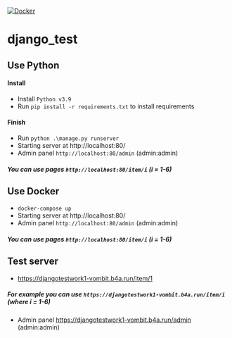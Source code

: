 [![Docker](https://github.com/Vombit/Device_Moving_View/actions/workflows/docker-image.yml/badge.svg)](https://github.com/Vombit/Device_Moving_View/actions/workflows/docker-image.yml)
# django_test 


## Use Python
#### Install
* Install `Python v3.9`
* Run `pip install -r requirements.txt` to install requirements

#### Finish
* Run `python .\manage.py runserver`
* Starting server at http://localhost:80/
* Admin panel `http://localhost:80/admin` (admin:admin)
##### You can use pages `http://localhost:80/item/i` (i = 1-6)



## Use Docker
* `docker-compose up`
* Starting server at http://localhost:80/
* Admin panel `http://localhost:80/admin` (admin:admin)
##### You can use pages `http://localhost:80/item/i` (i = 1-6)



## Test server
* https://djangotestwork1-vombit.b4a.run/item/1
##### For example you can use `https://djangotestwork1-vombit.b4a.run/item/i` (where i = 1-6)
* Admin panel https://djangotestwork1-vombit.b4a.run/admin (admin:admin)
